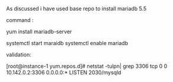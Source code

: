 As discussed i have used base repo to install mariadb 5.5

command :

yum install mariadb-server

systemctl start maraidb
systemctl enable mariadb

validation:

[root@instance-1 yum.repos.d]# netstat -tulpn| grep 3306
tcp        0      0 10.142.0.2:3306         0.0.0.0:*               LISTEN      2030/mysqld  